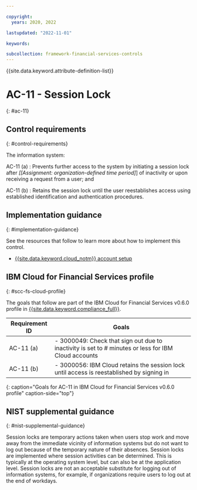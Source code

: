 ```yaml
---

copyright:
  years: 2020, 2022

lastupdated: "2022-11-01"

keywords:

subcollection: framework-financial-services-controls
---
```


{{site.data.keyword.attribute-definition-list}}

               
# AC-11 - Session Lock
{: #ac-11}

## Control requirements
{: #control-requirements}

The information system:

AC-11 (a)
    : Prevents further access to the system by initiating a session lock after _[[Assignment: organization-defined time period]_] of inactivity or upon receiving a request from a user; and

AC-11 (b)
    : Retains the session lock until the user reestablishes access using established identification and authentication procedures.

## Implementation guidance
{: #implementation-guidance}

See the resources that follow to learn more about how to implement this control.

- [{{site.data.keyword.cloud_notm}} account setup](/docs/framework-financial-services?topic=framework-financial-services-shared-account-setup)

## IBM Cloud for Financial Services profile
{: #scc-fs-cloud-profile}

The goals that follow are part of the IBM Cloud for Financial Services v0.6.0 profile in [{{site.data.keyword.compliance_full}}](/docs/security-compliance?topic=security-compliance-getting-started).

| Requirement ID | Goals |
|----------------|-------|
| AC-11 (a) | - 3000049: Check that sign out due to inactivity is set to # minutes or less for IBM Cloud accounts | 
| AC-11 (b) | - 3000056: IBM Cloud retains the session lock until access is reestablished by signing in | 
{: caption="Goals for AC-11 in IBM Cloud for Financial Services v0.6.0 profile" caption-side="top"}

## NIST supplemental guidance
{: #nist-supplemental-guidance}

Session locks are temporary actions taken when users stop work and move away from the immediate vicinity of information systems but do not want to log out because of the temporary nature of their absences. Session locks are implemented where session activities can be determined. This is typically at the operating system level, but can also be at the application level. Session locks are not an acceptable substitute for logging out of information systems, for example, if organizations require users to log out at the end of workdays.





